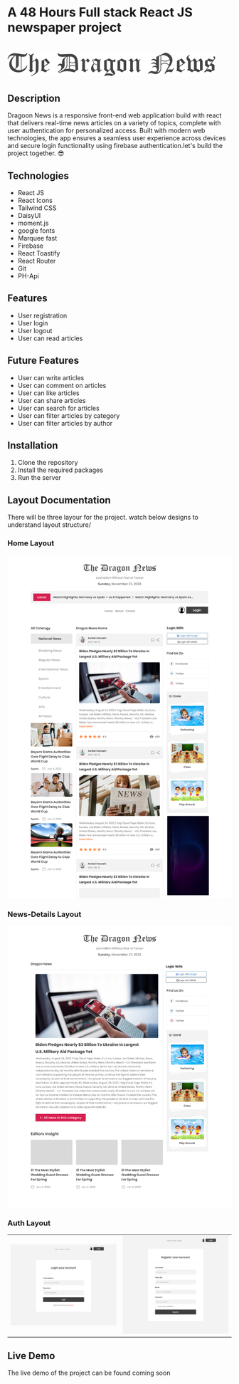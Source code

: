 # A 48 Hours Full stack React JS newspaper project

# <img src="src/assets/logo.png">

## Description
Dragoon News is a responsive front-end web application build with react that delivers real-time news articles on a variety of topics, complete with user authentication for personalized access. Built with modern web technologies, the app ensures a seamless user experience across devices and secure login functionality using firebase authentication.let's build the project together. 😎

## Technologies

- React JS
- React Icons
- Tailwind CSS
- DaisyUI
- moment.js
- google fonts
- Marquee fast
- Firebase
- React Toastify
- React Router
- Git
- PH-Api

## Features

- User registration
- User login
- User logout
- User can read articles

## Future Features

- User can write articles
- User can comment on articles
- User can like articles
- User can share articles
- User can search for articles
- User can filter articles by category
- User can filter articles by author

## Installation

1. Clone the repository
2. Install the required packages
3. Run the server

## Layout Documentation

There will be three layour for the project. watch below designs to understand layout structure/

### Home Layout

 <img src="design/home-layout.png"/>

### News-Details Layout

 <img src="design/news-details-layout.png"/>

### Auth Layout

<table>
 <tr>
   <td> <img  src="design/auth-layout-login.png"/></td>
   <td> <img src="design/auth-layout-register.png"/></td>
 
 </tr> 
</table>

## Live Demo

The live demo of the project can be found coming soon
